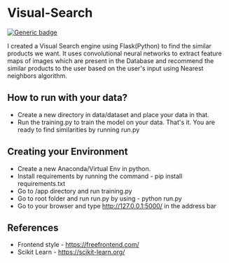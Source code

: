 # Visual-Search

[![Generic badge](https://img.shields.io/badge/Python-3.6-blue.svg)](https://shields.io/)

I created a Visual Search engine using Flask(Python) to find the similar products we want. It uses convolutional neural networks to extract feature maps of images which are present in the Database and recommend the similar products to the user based on the user's input using Nearest neighbors algorithm. 

## How to run with your data?

* Create a new directory in data/dataset and place your data in that.
* Run the training.py to train the model on your data.
That's it. You are ready to find similarities by running run.py

## Creating your Environment

* Create a new Anaconda/Virtual Env in python.
* Install requirements by running the command - pip install requirements.txt
* Go to /app directory and run training.py
* Go to root folder and run run.py by using - python run.py
* Go to your browser and type http://127.0.0.1:5000/ in the address bar


## References 
* Frontend style - https://freefrontend.com/
* Scikit Learn - https://scikit-learn.org/
